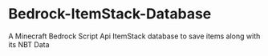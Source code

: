 # Bedrock-ItemStack-Database
A Minecraft Bedrock Script Api ItemStack database to save items along with its NBT Data
